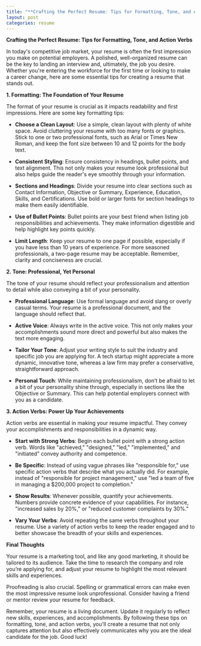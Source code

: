 ```yaml
---
title: "**Crafting the Perfect Resume: Tips for Formatting, Tone, and Action Verbs**"
layout: post
categories: resume
---
```


**Crafting the Perfect Resume: Tips for Formatting, Tone, and Action Verbs**

In today's competitive job market, your resume is often the first impression you make on potential employers. A polished, well-organized resume can be the key to landing an interview and, ultimately, the job you desire. Whether you're entering the workforce for the first time or looking to make a career change, here are some essential tips for creating a resume that stands out.

**1. Formatting: The Foundation of Your Resume**

The format of your resume is crucial as it impacts readability and first impressions. Here are some key formatting tips:

- **Choose a Clean Layout**: Use a simple, clean layout with plenty of white space. Avoid cluttering your resume with too many fonts or graphics. Stick to one or two professional fonts, such as Arial or Times New Roman, and keep the font size between 10 and 12 points for the body text.

- **Consistent Styling**: Ensure consistency in headings, bullet points, and text alignment. This not only makes your resume look professional but also helps guide the reader's eye smoothly through your information.

- **Sections and Headings**: Divide your resume into clear sections such as Contact Information, Objective or Summary, Experience, Education, Skills, and Certifications. Use bold or larger fonts for section headings to make them easily identifiable.

- **Use of Bullet Points**: Bullet points are your best friend when listing job responsibilities and achievements. They make information digestible and help highlight key points quickly.

- **Limit Length**: Keep your resume to one page if possible, especially if you have less than 10 years of experience. For more seasoned professionals, a two-page resume may be acceptable. Remember, clarity and conciseness are crucial.

**2. Tone: Professional, Yet Personal**

The tone of your resume should reflect your professionalism and attention to detail while also conveying a bit of your personality.

- **Professional Language**: Use formal language and avoid slang or overly casual terms. Your resume is a professional document, and the language should reflect that.

- **Active Voice**: Always write in the active voice. This not only makes your accomplishments sound more direct and powerful but also makes the text more engaging.

- **Tailor Your Tone**: Adjust your writing style to suit the industry and specific job you are applying for. A tech startup might appreciate a more dynamic, innovative tone, whereas a law firm may prefer a conservative, straightforward approach.

- **Personal Touch**: While maintaining professionalism, don’t be afraid to let a bit of your personality shine through, especially in sections like the Objective or Summary. This can help potential employers connect with you as a candidate.

**3. Action Verbs: Power Up Your Achievements**

Action verbs are essential in making your resume impactful. They convey your accomplishments and responsibilities in a dynamic way.

- **Start with Strong Verbs**: Begin each bullet point with a strong action verb. Words like "achieved," "designed," "led," "implemented," and "initiated" convey authority and competence.

- **Be Specific**: Instead of using vague phrases like "responsible for," use specific action verbs that describe what you actually did. For example, instead of "responsible for project management," use "led a team of five in managing a $200,000 project to completion."

- **Show Results**: Whenever possible, quantify your achievements. Numbers provide concrete evidence of your capabilities. For instance, "increased sales by 20%," or "reduced customer complaints by 30%."

- **Vary Your Verbs**: Avoid repeating the same verbs throughout your resume. Use a variety of action verbs to keep the reader engaged and to better showcase the breadth of your skills and experiences.

**Final Thoughts**

Your resume is a marketing tool, and like any good marketing, it should be tailored to its audience. Take the time to research the company and role you’re applying for, and adjust your resume to highlight the most relevant skills and experiences.

Proofreading is also crucial. Spelling or grammatical errors can make even the most impressive resume look unprofessional. Consider having a friend or mentor review your resume for feedback.

Remember, your resume is a living document. Update it regularly to reflect new skills, experiences, and accomplishments. By following these tips on formatting, tone, and action verbs, you'll create a resume that not only captures attention but also effectively communicates why you are the ideal candidate for the job. Good luck!